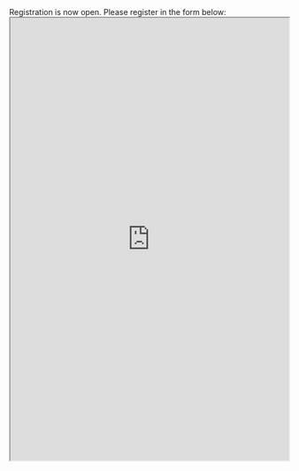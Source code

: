 
<html>

<style type="text/css">
.page-header {
  color: white;
  text-align: center;
  background-color: white;
  background-image: url("./images/atmoheader.png");
  background-repeat: no-repeat;
  background-size: cover;
  margin: 0 auto;
}
</style>
<body>
Registration is now open. Please register in the form below:
<iframe src="https://framaforms.org/workshop-on-theoretical-physical-chemistry-and-atmospheric-chemistry-1740676294" width="100%" height="800" border="0"></iframe>
</body>
</html>
